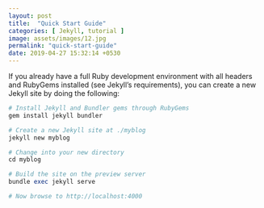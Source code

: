 ```yaml
---
layout: post
title:  "Quick Start Guide"
categories: [ Jekyll, tutorial ]
image: assets/images/12.jpg
permalink: "quick-start-guide"
date: 2019-04-27 15:32:14 +0530
---
```


If you already have a full Ruby development environment with all headers and RubyGems installed (see Jekyll’s requirements), you can create a new Jekyll site by doing the following:

```ruby
# Install Jekyll and Bundler gems through RubyGems
gem install jekyll bundler

# Create a new Jekyll site at ./myblog
jekyll new myblog

# Change into your new directory
cd myblog

# Build the site on the preview server
bundle exec jekyll serve

# Now browse to http://localhost:4000
```